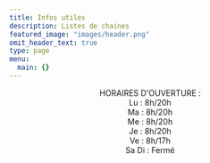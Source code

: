 ```yaml
---
title: Infos utiles
description: Listes de chaines
featured_image: "images/header.png"
omit_header_text: true
type: page
menu:
  main: {}
---
```

<center>
HORAIRES D'OUVERTURE :
<br />
Lu : 8h/20h
<br />
Ma : 8h/20h
<br />
Me : 8h/20h
<br />
Je : 8h/20h
<br />
Ve : 8h/17h
<br />
Sa Di : Fermé

